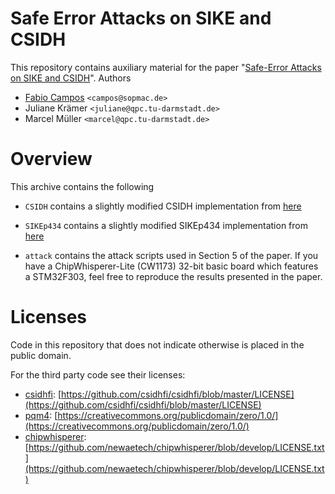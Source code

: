 # Safe Error Attacks on SIKE and CSIDH

This repository contains auxiliary material for the paper "[Safe-Error Attacks on SIKE and CSIDH](https://eprint.iacr.org/2021/1132)".
Authors
- [Fabio Campos](https://www.sopmac.de/) `<campos@sopmac.de>` 
- Juliane Krämer `<juliane@qpc.tu-darmstadt.de>`
- Marcel Müller `<marcel@qpc.tu-darmstadt.de>`
 
# Overview

This archive contains the following 
- `CSIDH` contains a slightly modified CSIDH implementation from [here](https://github.com/csidhfi/csidhfi)

- `SIKEp434` contains a slightly modified SIKEp434 implementation from [here](https://github.com/mupq/pqm4)
  
- `attack` contains the attack scripts used in Section 5 of the paper. If you have a ChipWhisperer-Lite (CW1173) 32-bit basic board which features a STM32F303, feel free to reproduce the results presented in the paper.


# Licenses

Code in this repository that does not indicate otherwise is placed in the public domain. 

For the third party code see their licenses:
- [csidhfi](https://github.com/csidhfi/csidhfi): [https://github.com/csidhfi/csidhfi/blob/master/LICENSE](https://github.com/csidhfi/csidhfi/blob/master/LICENSE)
- [pqm4](https://github.com/mupq/pqm4): [https://creativecommons.org/publicdomain/zero/1.0/](https://creativecommons.org/publicdomain/zero/1.0/)
- [chipwhisperer](https://github.com/newaetech/chipwhisperer): [https://github.com/newaetech/chipwhisperer/blob/develop/LICENSE.txt](https://github.com/newaetech/chipwhisperer/blob/develop/LICENSE.txt)
